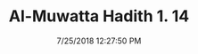 ---
title        : "Al-Muwatta Hadith 1. 14"
date         : 7/25/2018 12:27:50 PM
draft        : false
type         : "hadith"
layout       : "hadith"
BookCode     : "AMH"
VolumeNumber : "1"
HadithNumber : "14"
categories  :  ["Prayer Time - The Time of the Jumu'a Prayer"]
---